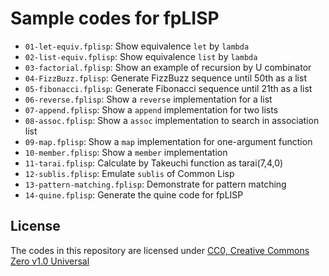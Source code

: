 # Sample codes for fpLISP

* `01-let-equiv.fplisp`: Show equivalence `let` by `lambda`
* `02-list-equiv.fplisp`: Show equivalence `list` by `lambda`
* `03-factorial.fplisp`: Show an example of recursion by U combinator
* `04-FizzBuzz.fplisp`: Generate FizzBuzz sequence until 50th as a list
* `05-fibonacci.fplisp`: Generate Fibonacci sequence until 21th as a list
* `06-reverse.fplisp`: Show a `reverse` implementation for a list
* `07-append.fplisp`: Show a `append` implementation for two lists
* `08-assoc.fplisp`: Show a `assoc` implementation to search in association list
* `09-map.fplisp`: Show a `map` implementation for one-argument function
* `10-member.fplisp`: Show a `member` implementation
* `11-tarai.fplisp`: Calculate by Takeuchi function as tarai(7,4,0)
* `12-sublis.fplisp`: Emulate `sublis` of Common Lisp
* `13-pattern-matching.fplisp`: Demonstrate for pattern matching
* `14-quine.fplisp`: Generate the quine code for fpLISP

## License

The codes in this repository are licensed under [CC0, Creative Commons Zero v1.0 Universal](https://creativecommons.org/publicdomain/zero/1.0/)

